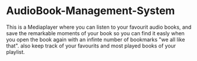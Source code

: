 # AudioBook-Management-System
This is a Mediaplayer where you can listen to your favourit audio books, and save the remarkable moments of your book 
so you can find it easly when you open the book again with an infinte number of bookmarks "we all like that".
also keep track of your favourits and most played books of your playlist.

